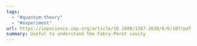 ```yaml
---
tags:
  - "#quantum-theory"
  - "#experiment"
url: https://iopscience.iop.org/article/10.1088/1367-2630/8/6/107/pdf
summary: Useful to understand the Fabry-Perot cavity
---
```

